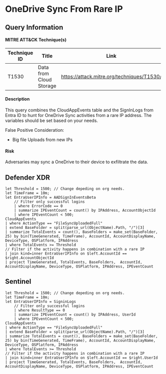 # OneDrive Sync From Rare IP

## Query Information

#### MITRE ATT&CK Technique(s)

| Technique ID | Title    | Link    |
| ---  | --- | --- |
| T1530 | Data from Cloud Storage | https://attack.mitre.org/techniques/T1530/ |

#### Description
This query combines the CloudAppEvents table and the SignInLogs from Entra ID to hunt for OneDrive Sync activities from a rare IP address. The variables should be set based on your needs.

False Positive Consideration:
- Big file Uploads from new IPs

#### Risk
Adversaries may sync a OneDrive to their device to exfiltrate the data.

## Defender XDR
```KQL
let Threshold = 1500; // Change depeding on org needs.
let TimeFrame = 10m;
let EntraUserIPInfo = AADSignInEventsBeta
    // Filter only successful logins
    | where ErrorCode == 0
    | summarize IPEventCount = count() by IPAddress, AccountObjectId
    | where IPEventCount < 500;
CloudAppEvents
| where ActionType == "FileSyncUploadedFull"
| extend BaseFolder = split(parse_url(ObjectName).Path, "/")[3]
| summarize TotalEvents = count(), BaseFolders = make_set(BaseFolder, 25) by bin(TimeGenerated, TimeFrame), AccountId, AccountDisplayName, DeviceType, OSPlatform, IPAddress
| where TotalEvents >= Threshold
// Filter if the activity happens in combination with a rare IP
| join kind=inner EntraUserIPInfo on $left.AccountId == $right.AccountObjectId
| project TimeGenerated, TotalEvents, BaseFolders,  AccountId, AccountDisplayName, DeviceType, OSPlatform, IPAddress, IPEventCount
```
## Sentinel
```KQL
let Threshold = 1500; // Change depeding on org needs.
let TimeFrame = 10m;
let EntraUserIPInfo = SigninLogs
    // Filter only successful logins
    | where ResultType == 0
    | summarize IPEventCount = count() by IPAddress, UserId
    | where IPEventCount < 500;
CloudAppEvents
| where ActionType == "FileSyncUploadedFull"
| extend BaseFolder = split(parse_url(ObjectName).Path, "/")[3]
| summarize TotalEvents = count(), BaseFolders = make_set(BaseFolder, 25) by bin(TimeGenerated, TimeFrame), AccountId, AccountDisplayName, DeviceType, OSPlatform, IPAddress
| where TotalEvents >= Threshold
// Filter if the activity happens in combination with a rare IP
| join kind=inner EntraUserIPInfo on $left.AccountId == $right.UserId
| project TimeGenerated, TotalEvents, BaseFolders,  AccountId, AccountDisplayName, DeviceType, OSPlatform, IPAddress, IPEventCount
```
